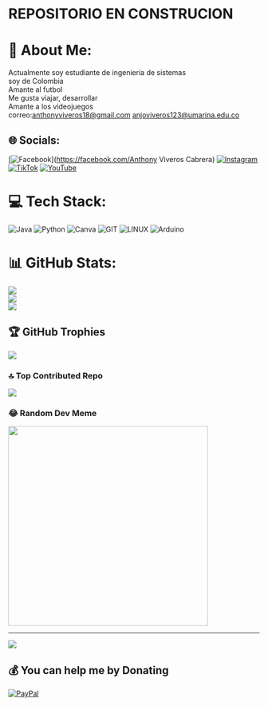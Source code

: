 # REPOSITORIO EN CONSTRUCION



# 💫 About Me:
Actualmente soy estudiante de ingenieria de sistemas <br>soy de Colombia <br>Amante al futbol <br>Me gusta viajar, desarrollar <br>Amante a los videojuegos <br>correo:anthonyviveros18@gmail.com anjoviveros123@umarina.edu.co


## 🌐 Socials:
[![Facebook](https://img.shields.io/badge/Facebook-%231877F2.svg?logo=Facebook&logoColor=white)](https://facebook.com/Anthony Viveros Cabrera) [![Instagram](https://img.shields.io/badge/Instagram-%23E4405F.svg?logo=Instagram&logoColor=white)](https://instagram.com/anthony0700) [![TikTok](https://img.shields.io/badge/TikTok-%23000000.svg?logo=TikTok&logoColor=white)](https://tiktok.com/@@anthony07.1) [![YouTube](https://img.shields.io/badge/YouTube-%23FF0000.svg?logo=YouTube&logoColor=white)](https://youtube.com/@@Anthony-xw3dr) 

# 💻 Tech Stack:
![Java](https://img.shields.io/badge/java-%23ED8B00.svg?style=for-the-badge&logo=java&logoColor=white) ![Python](https://img.shields.io/badge/python-3670A0?style=for-the-badge&logo=python&logoColor=ffdd54) ![Canva](https://img.shields.io/badge/Canva-%2300C4CC.svg?style=for-the-badge&logo=Canva&logoColor=white) ![GIT](https://img.shields.io/badge/Git-fc6d26?style=for-the-badge&logo=git&logoColor=white) ![LINUX](https://img.shields.io/badge/Linux-FCC624?style=for-the-badge&logo=linux&logoColor=black) ![Arduino](https://img.shields.io/badge/-Arduino-00979D?style=for-the-badge&logo=Arduino&logoColor=white)
# 📊 GitHub Stats:
![](https://github-readme-stats.vercel.app/api?username=AnthonyViverosC&theme=vue&hide_border=false&include_all_commits=true&count_private=false)<br/>
![](https://github-readme-streak-stats.herokuapp.com/?user=AnthonyViverosC&theme=vue&hide_border=false)<br/>
![](https://github-readme-stats.vercel.app/api/top-langs/?username=AnthonyViverosC&theme=vue&hide_border=false&include_all_commits=true&count_private=false&layout=compact)

## 🏆 GitHub Trophies
![](https://github-profile-trophy.vercel.app/?username=AnthonyViverosC&theme=matrix&no-frame=false&no-bg=true&margin-w=4)

### 🔝 Top Contributed Repo
![](https://github-contributor-stats.vercel.app/api?username=AnthonyViverosC&limit=5&theme=dark&combine_all_yearly_contributions=true)

### 😂 Random Dev Meme
<img src='https://randommeme-five.vercel.app/' style="height: 400px;"/>

---
[![](https://visitcount.itsvg.in/api?id=AnthonyViverosC&icon=9&color=12)](https://visitcount.itsvg.in)

  ## 💰 You can help me by Donating
  [![PayPal](https://img.shields.io/badge/PayPal-00457C?style=for-the-badge&logo=paypal&logoColor=white)](https://paypal.me/anthonyviveros18) 

  
<!-- Proudly created with GPRM ( https://gprm.itsvg.in ) -->
